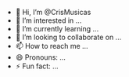 - 👋 Hi, I’m @CrisMusicas
- 👀 I’m interested in ...
- 🌱 I’m currently learning ...
- 💞️ I’m looking to collaborate on ...
- 📫 How to reach me ...
- 😄 Pronouns: ...
- ⚡ Fun fact: ...

<!---
CrisMusicas/CrisMusicas is a ✨ special ✨ repository because its `README.md` (this file) appears on your GitHub profile.
You can click the Preview link to take a look at your changes.
--->
